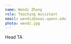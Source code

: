 ```yaml
---
name: Wendi Zhang
role: Teaching Assistant
email: wendiz@seas.upenn.edu
photo: wendi.jpg
---
```


Head TA